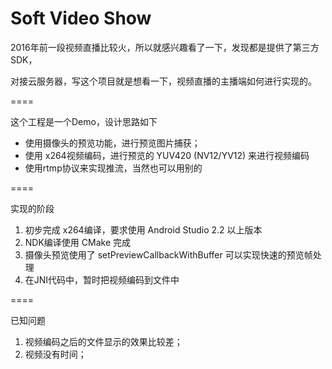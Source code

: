 # Soft Video Show

2016年前一段视频直播比较火，所以就感兴趣看了一下，发现都是提供了第三方SDK，

对接云服务器，写这个项目就是想看一下，视频直播的主播端如何进行实现的。

====

这个工程是一个Demo，设计思路如下

* 使用摄像头的预览功能，进行预览图片捕获；
* 使用 x264视频编码，进行预览的 YUV420 (NV12/YV12) 来进行视频编码
* 使用rtmp协议来实现推流，当然也可以用别的

====

实现的阶段

1. 初步完成 x264编译，要求使用 Android Studio 2.2 以上版本
1. NDK编译使用 CMake 完成
1. 摄像头预览使用了 setPreviewCallbackWithBuffer 可以实现快速的预览帧处理
1. 在JNI代码中，暂时把视频编码到文件中

====

已知问题

1. 视频编码之后的文件显示的效果比较差；
1. 视频没有时间；